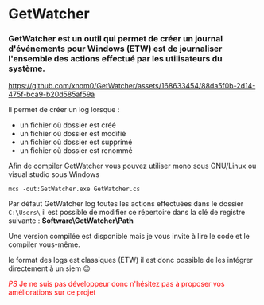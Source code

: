 # GetWatcher

### GetWatcher est un outil qui permet de créer un journal d'événements pour Windows (ETW) est de journaliser l'ensemble des actions effectué par les utilisateurs du système.


https://github.com/xnom0/GetWatcher/assets/168633454/88da5f0b-2d14-475f-bca9-b20d585af59a


Il permet de créer un log lorsque :
* un fichier où dossier est créé
* un fichier où dossier est modifié
* un fichier où dossier est supprimé
* un fichier où dossier est renommé

Afin de compiler GetWatcher vous pouvez utiliser mono sous GNU/Linux ou visual studio sous Windows

`mcs -out:GetWatcher.exe GetWatcher.cs`

Par défaut GetWatcher log toutes les actions effectuées dans le dossier `C:\Users\` il est possible de modifier ce répertoire dans la clé de registre suivante :  **Software\GetWatcher\Path**

Une version compilée est disponible mais je vous invite à lire le code et le compiler vous-même.

le format des logs est classiques (ETW) il est donc possible de les intégrer directement à un siem 😉 

<font color='red'>*PS* Je ne suis pas développeur donc n'hésitez pas à proposer vos améliorations sur ce projet</font>
